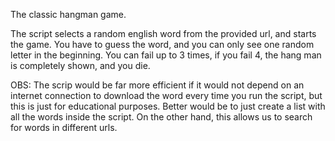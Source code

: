 The classic hangman game.

The script selects a random english word from the provided url, and starts the game. 
You have to guess the word, and you can only see one random letter in the beginning. 
You can fail up to 3 times, if you fail 4, the hang man is completely shown, and you die.

OBS: The scrip would be far more efficient if it would not depend on an internet connection 
to download the word every time you run the script, but this is just for educational purposes.
Better would be to just create a list with all the words inside the script. 
On the other hand, this allows us to search for words in different urls.